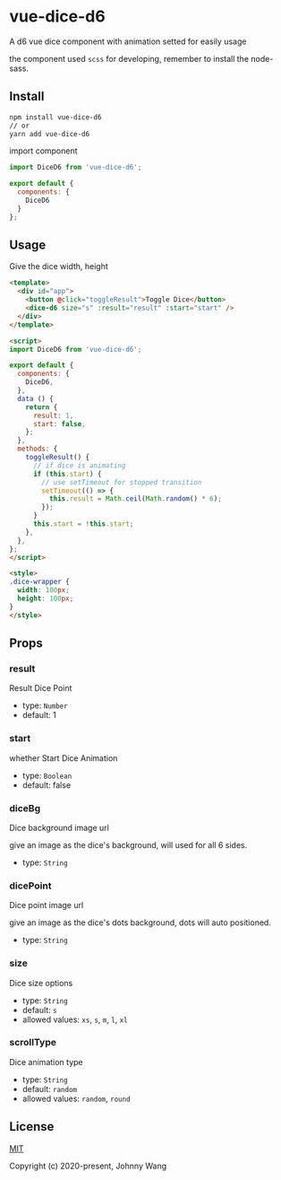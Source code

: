 # vue-dice-d6

A d6 vue dice component with animation setted for easily usage

the component used `scss` for developing, remember to install the node-sass.


## Install

``` bash
npm install vue-dice-d6
// or
yarn add vue-dice-d6
```

import component

```js
import DiceD6 from 'vue-dice-d6';

export default {
  components: {
    DiceD6
  }
};
```


## Usage

Give the dice width, height

```html
<template>
  <div id="app">
    <button @click="toggleResult">Toggle Dice</button>
    <dice-d6 size="s" :result="result" :start="start" />
  </div>
</template>

<script>
import DiceD6 from 'vue-dice-d6';

export default {
  components: {
    DiceD6,
  },
  data () {
    return {
      result: 1,
      start: false,
    };
  },
  methods: {
    toggleResult() {
      // if dice is animating
      if (this.start) {
        // use setTimeout for stopped transition
        setTimeout(() => {
          this.result = Math.ceil(Math.random() * 6);
        });
      }
      this.start = !this.start;
    },
  },
};
</script>

<style>
.dice-wrapper {
  width: 100px;
  height: 100px;
}
</style>
```


## Props

### result

Result Dice Point

  - type: `Number`
  - default: 1


### start

whether Start Dice Animation

  - type: `Boolean`
  - default: false


### diceBg

Dice background image url

give an image as the dice's background, will used for all 6 sides.

  - type: `String`


### dicePoint

Dice point image url

give an image as the dice's dots background, dots will auto positioned.

  - type: `String`


### size

Dice size options

  - type: `String`
  - default: `s`
  - allowed values: `xs`, `s`, `m`, `l`, `xl`


### scrollType

Dice animation type

  - type: `String`
  - default: `random`
  - allowed values: `random`, `round`


## License

[MIT](http://opensource.org/licenses/MIT)

Copyright (c) 2020-present, Johnny Wang
